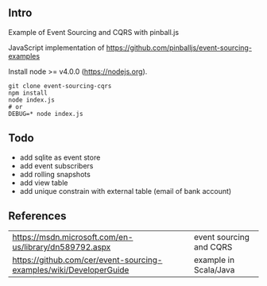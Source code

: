 ## Intro
Example of Event Sourcing and CQRS with pinball.js

JavaScript implementation of https://github.com/pinballjs/event-sourcing-examples

Install node >= v4.0.0 (https://nodejs.org).

```
git clone event-sourcing-cqrs
npm install
node index.js
# or
DEBUG=* node index.js
```

## Todo
* add sqlite as event store
* add event subscribers
* add rolling snapshots
* add view table
* add unique constrain with external table (email of bank account)

## References
|||
--- | ---
https://msdn.microsoft.com/en-us/library/dn589792.aspx | event sourcing and CQRS
https://github.com/cer/event-sourcing-examples/wiki/DeveloperGuide | example in Scala/Java
